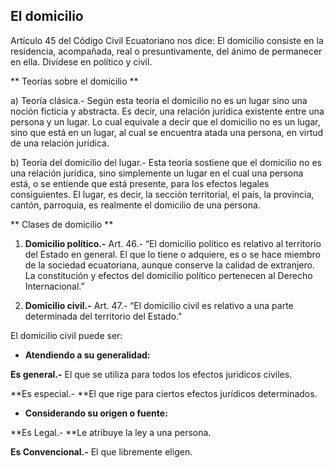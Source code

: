 ## El domicilio

Artículo 45 del Código Civil Ecuatoriano nos dice: El domicilio consiste en la residencia, acompañada, real o presuntivamente, del ánimo de permanecer en ella. 
Divídese en político y civil.

** Teorías sobre el domicilio **

a) Teoría clásica.- Según esta teoría el domicilio no es un lugar sino una noción ficticia y abstracta. Es decir, una relación jurídica existente entre una persona y un lugar. Lo cual equivale a decir que el domicilio no es un lugar, sino que está en un lugar, al cual se encuentra atada una persona, en virtud de una relación jurídica.

b) Teoría del domicilio del lugar.- Esta teoría sostiene que el domicilio no es una relación jurídica, sino simplemente un lugar en el cual una persona está, o se entiende que está presente, para los efectos legales consiguientes. El lugar, es decir, la sección territorial, el país, la provincia, cantón, parroquia, es realmente el domicilio de una persona.


** Clases de domicilio **

1. **Domicilio político.-** Art. 46.- “El domicilio político es relativo al territorio del Estado en general. El que lo tiene o adquiere, es o se hace miembro de la sociedad ecuatoriana, aunque conserve la calidad de extranjero. La constitución y efectos del domicilio político pertenecen al Derecho Internacional.”

2. **Domicilio civil.-** Art. 47.- “El domicilio civil es relativo a una parte determinada del territorio del Estado."

El domicilio civil puede ser:

- **Atendiendo a su generalidad:**

**Es general.-** El que se utiliza para todos los efectos juridicos civiles.

**Es especial.- **El que rige para ciertos efectos jurídicos determinados.

- **Considerando su origen o fuente:**

**Es Legal.- **Le atribuye la ley a una persona.

**Es Convencional.-** El que libremente eligen.
